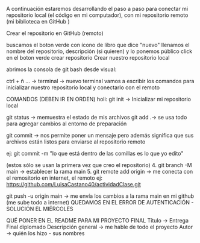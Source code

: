 A continuación estaremos desarrollando el paso a paso para conectar mi repositorio local (el código en mi computador), con mi repositorio remoto (mi biblioteca en GitHub )

Crear el repositorio en GitHub (remoto)

buscamos el boton verde con ícono de libro que dice "nuevo"
llenamos el nombre del repositorio, descripción (si quieren) y lo ponemos público
click en el boton verde crear repositorio
Crear nuestro repositorio local

abrimos la consola de git bash desde visual:

ctrl + ñ
... -> terminal -> nuevo terminal
vamos a escribir los comandos para inicializar nuestro repositorio local y conectarlo con el remoto

COMANDOS (DEBEN IR EN ORDEN) holi:
git init -> Inicializar mi repositorio local

git status -> memuestra el estado de mis archivos
git add .-> se usa todo para agregar cambios al entorno de preparación

git commit -> nos permite poner un mensaje pero además significa que sus archivos están listos para enviarse al repositorio remoto

ej: git commit -m "lo que está dentro de las comillas es lo que yo edito"

(estos sólo se usan la primera vez que creo el repositorio) 4. git branch -M main -> establecer la rama main 5. git remote add origin -> me conecta con el remositorio en internet, el remoto ej: https://github.com/LuisaCastano40/actividadClase.git

git push -u origin main -> me envía los cambios a la rama main en mi github (me sube todo a internet)
QUEDAMOS EN EL ERROR DE AUTENTICACIÓN - SOLUCIÓN EL MIÉRCOLES

QUÉ PONER EN EL README PARA MI PROYECTO FINAL
Título -> Entrega Final diplomado
Descripción general -> me hable de todo el proyecto
Autor -> quién los hizo - sus nombres